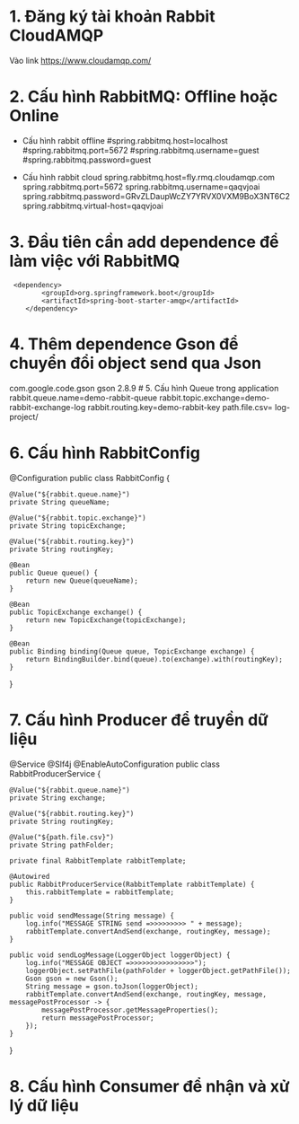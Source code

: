 # 1. Đăng ký tài khoản Rabbit CloudAMQP
   Vào link https://www.cloudamqp.com/
   
# 2. Cấu hình RabbitMQ: Offline hoặc Online
  - Cấu hình rabbit offline
  #spring.rabbitmq.host=localhost
  #spring.rabbitmq.port=5672
  #spring.rabbitmq.username=guest
  #spring.rabbitmq.password=guest

  - Cấu hình rabbit cloud
  spring.rabbitmq.host=fly.rmq.cloudamqp.com
  spring.rabbitmq.port=5672
  spring.rabbitmq.username=qaqvjoai
  spring.rabbitmq.password=GRvZLDaupWcZY7YRVX0VXM9BoX3NT6C2
  spring.rabbitmq.virtual-host=qaqvjoai
  
# 3. Đầu tiên cần add dependence để làm việc với RabbitMQ
     <dependency>
            <groupId>org.springframework.boot</groupId>
            <artifactId>spring-boot-starter-amqp</artifactId>
        </dependency>
# 4. Thêm dependence Gson để chuyển đổi object send qua Json
   <dependency>
            <groupId>com.google.code.gson</groupId>
            <artifactId>gson</artifactId>
            <version>2.8.9</version>
        </dependency>
# 5. Cấu hình Queue trong application
    rabbit.queue.name=demo-rabbit-queue
    rabbit.topic.exchange=demo-rabbit-exchange-log
    rabbit.routing.key=demo-rabbit-key
    path.file.csv= log-project/
    
# 6. Cấu hình RabbitConfig
@Configuration
public class RabbitConfig {

    @Value("${rabbit.queue.name}")
    private String queueName;

    @Value("${rabbit.topic.exchange}")
    private String topicExchange;

    @Value("${rabbit.routing.key}")
    private String routingKey;

    @Bean
    public Queue queue() {
        return new Queue(queueName);
    }

    @Bean
    public TopicExchange exchange() {
        return new TopicExchange(topicExchange);
    }

    @Bean
    public Binding binding(Queue queue, TopicExchange exchange) {
        return BindingBuilder.bind(queue).to(exchange).with(routingKey);
    }
}

# 7. Cấu hình Producer để truyền dữ liệu

@Service
@Slf4j
@EnableAutoConfiguration
public class RabbitProducerService {

    @Value("${rabbit.queue.name}")
    private String exchange;

    @Value("${rabbit.routing.key}")
    private String routingKey;

    @Value("${path.file.csv}")
    private String pathFolder;

    private final RabbitTemplate rabbitTemplate;

    @Autowired
    public RabbitProducerService(RabbitTemplate rabbitTemplate) {
        this.rabbitTemplate = rabbitTemplate;
    }

    public void sendMessage(String message) {
        log.info("MESSAGE STRING send =>>>>>>>>> " + message);
        rabbitTemplate.convertAndSend(exchange, routingKey, message);
    }

    public void sendLogMessage(LoggerObject loggerObject) {
        log.info("MESSAGE OBJECT =>>>>>>>>>>>>>>>>");
        loggerObject.setPathFile(pathFolder + loggerObject.getPathFile());
        Gson gson = new Gson();
        String message = gson.toJson(loggerObject);
        rabbitTemplate.convertAndSend(exchange, routingKey, message, messagePostProcessor -> {
            messagePostProcessor.getMessageProperties();
            return messagePostProcessor;
        });
    }
}


# 8. Cấu hình Consumer để nhận và xử lý dữ liệu

